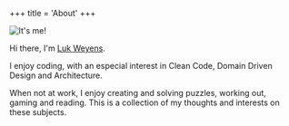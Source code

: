 +++
title = 'About'
+++

![It's me!](/img/LukWeyens.JPG#floatright)

Hi there, I'm [Luk Weyens](). 

I enjoy coding, with an especial interest in Clean Code, Domain Driven Design and Architecture.

When not at work, I enjoy creating and solving puzzles, working out, gaming and reading. This is a collection of my thoughts and interests on these subjects.